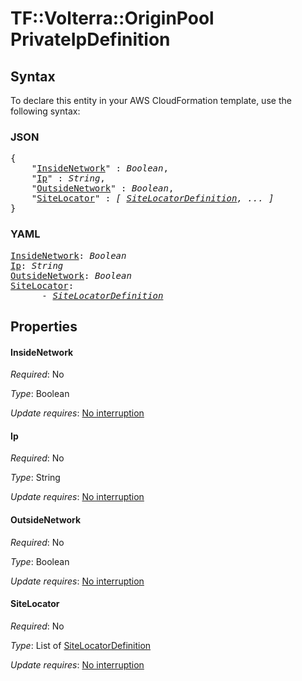 # TF::Volterra::OriginPool PrivateIpDefinition

## Syntax

To declare this entity in your AWS CloudFormation template, use the following syntax:

### JSON

<pre>
{
    "<a href="#insidenetwork" title="InsideNetwork">InsideNetwork</a>" : <i>Boolean</i>,
    "<a href="#ip" title="Ip">Ip</a>" : <i>String</i>,
    "<a href="#outsidenetwork" title="OutsideNetwork">OutsideNetwork</a>" : <i>Boolean</i>,
    "<a href="#sitelocator" title="SiteLocator">SiteLocator</a>" : <i>[ <a href="sitelocatordefinition.md">SiteLocatorDefinition</a>, ... ]</i>
}
</pre>

### YAML

<pre>
<a href="#insidenetwork" title="InsideNetwork">InsideNetwork</a>: <i>Boolean</i>
<a href="#ip" title="Ip">Ip</a>: <i>String</i>
<a href="#outsidenetwork" title="OutsideNetwork">OutsideNetwork</a>: <i>Boolean</i>
<a href="#sitelocator" title="SiteLocator">SiteLocator</a>: <i>
      - <a href="sitelocatordefinition.md">SiteLocatorDefinition</a></i>
</pre>

## Properties

#### InsideNetwork

_Required_: No

_Type_: Boolean

_Update requires_: [No interruption](https://docs.aws.amazon.com/AWSCloudFormation/latest/UserGuide/using-cfn-updating-stacks-update-behaviors.html#update-no-interrupt)

#### Ip

_Required_: No

_Type_: String

_Update requires_: [No interruption](https://docs.aws.amazon.com/AWSCloudFormation/latest/UserGuide/using-cfn-updating-stacks-update-behaviors.html#update-no-interrupt)

#### OutsideNetwork

_Required_: No

_Type_: Boolean

_Update requires_: [No interruption](https://docs.aws.amazon.com/AWSCloudFormation/latest/UserGuide/using-cfn-updating-stacks-update-behaviors.html#update-no-interrupt)

#### SiteLocator

_Required_: No

_Type_: List of <a href="sitelocatordefinition.md">SiteLocatorDefinition</a>

_Update requires_: [No interruption](https://docs.aws.amazon.com/AWSCloudFormation/latest/UserGuide/using-cfn-updating-stacks-update-behaviors.html#update-no-interrupt)

